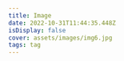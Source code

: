 ```yaml
---
title: Image
date: 2022-10-31T11:44:35.448Z
isDisplay: false
cover: assets/images/img6.jpg
tags: tag
---
```

